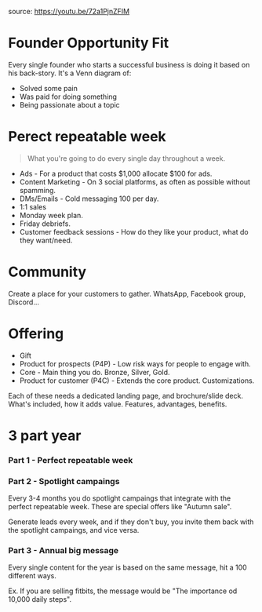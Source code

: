 source: https://youtu.be/72a1PjnZFIM

# Founder Opportunity Fit

Every single founder who starts a successful business is doing it based on his back-story. It's a Venn diagram of:

-   Solved some pain
-   Was paid for doing something
-   Being passionate about a topic

# Perect repeatable week

> What you're going to do every single day throughout a week.

-   Ads - For a product that costs $1,000 allocate $100 for ads.
-   Content Marketing - On 3 social platforms, as often as possible without spamming.
-   DMs/Emails - Cold messaging 100 per day.
-   1:1 sales
-   Monday week plan.
-   Friday debriefs.
-   Customer feedback sessions - How do they like your product, what do they want/need.

# Community

Create a place for your customers to gather. WhatsApp, Facebook group, Discord...

# Offering

-   Gift
-   Product for prospects (P4P) - Low risk ways for people to engage with.
-   Core - Main thing you do. Bronze, Silver, Gold.
-   Product for customer (P4C) - Extends the core product. Customizations.

Each of these needs a dedicated landing page, and brochure/slide deck. What's included, how it adds value. Features, advantages, benefits.

# 3 part year

### Part 1 - Perfect repeatable week

### Part 2 - Spotlight campaings

Every 3-4 months you do spotlight campaings that integrate with the perfect repeatable week. These are special offers like "Autumn sale".

Generate leads every week, and if they don't buy, you invite them back with the spotlight campaings, and vice versa.

### Part 3 - Annual big message

Every single content for the year is based on the same message, hit a 100 different ways.

Ex. If you are selling fitbits, the message would be "The importance od 10,000 daily steps".
